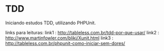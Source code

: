 # TDD
Iniciando estudos TDD, utilizando PHPUnit.

links para leituras: 
link1 : http://tableless.com.br/tdd-por-que-usar/
link2 : http://www.martinfowler.com/bliki/Xunit.html
link3 : http://tableless.com.br/phpunit-como-iniciar-sem-dores/


